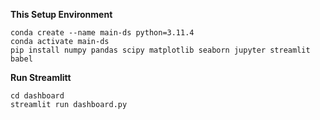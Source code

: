 
**This Setup Environment**
```
conda create --name main-ds python=3.11.4
conda activate main-ds
pip install numpy pandas scipy matplotlib seaborn jupyter streamlit babel
```
**Run Streamlitt**

```
cd dashboard
streamlit run dashboard.py
```


